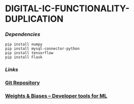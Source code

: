 # DIGITAL-IC-FUNCTIONALITY-DUPLICATION
### _Dependencies_ 
```
pip install numpy
pip install mysql-connector-python
pip install tensorflow
pip install Flask
```

### _Links_ 

### [Git Repository](https://github.com/Ayesh-Rajakaruna/DIGITAL-FUNCTIONALITY-DUPLICATION)

### [Weights & Biases – Developer tools for ML](https://wandb.ai/ic-functionality-duplication)
